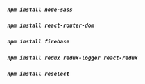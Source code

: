##### `npm install node-sass`

##### `npm install react-router-dom`

##### `npm install firebase`

##### `npm install redux redux-logger react-redux`

##### `npm install reselect`
